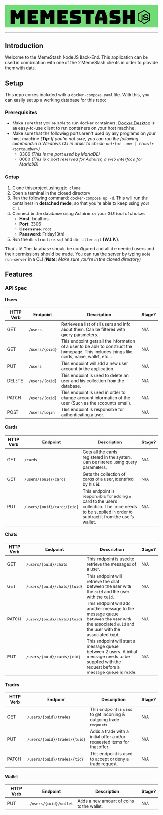![Memestash (NodeJS Backend)](./markdown/memestash_node.png)

---

## Introduction
Welcome to the MemeStash NodeJS Back-End. This application can be used in combination with one of the 2 MemeStash clients
in order to provide them with data.

## Setup
This repo comes included with a `docker-compose.yaml` file. With this, you can easily set up a working database for this repo:

### Prerequisites
- Make sure that you're able to run docker containers. [Docker Desktop](https://www.docker.com/products/docker-desktop) is an easy-to-use client to run containers on your host machine.
- Make sure that the following ports aren't used by any programs on your host machine *(**Tip**: If you're not sure, you can run the following command in a Windows CLI in order to check: `netstat -ano | findstr <portnumber>`)*
    - 3306 *(This is the port used by MariaDB)*
    - 8080 *(This is a port reserved for Admirer, a web interface for MariaDB)*
    
### Setup
1. Clone this project using `git clone`
2. Open a terminal in the cloned directory
3. Run the following command: `docker-compose up -d`. This will run the containers in **detached mode**, so that you're able to keep using your CLI.
4. Connect to the database using Admirer or your GUI tool of choice:
    - **Host**: localhost
    - **Port**: 3306
    - **Username**: root
    - **Password**: Friday13th!
5.  Run the `db-structure.sql` and `db-filler.sql` **(W.I.P.)**.

That's it! The database should be configured and all the needed users and their permissions should be made. You can run the server by typing `node run-server` in a CLI *(**Note:** Make sure you're in the cloned directory)*

## Features
### API Spec
#### Users
|HTTP Verb|Endpoint|Description|Stage?|
|---|---|---|---|
|GET|`/users`|Retrieves a list of all users and info about them. Can be filtered with query parameters.| N/A |
|GET|`/users/{ouid}`|This endpoint gets all the information of a user to be able to construct the homepage. This includes things like cards, name, wallet, etc...|N/A|
|PUT|`/users`|This endpoint will add a new user account to the application.|N/A|
|DELETE|`/users/{ouid}`|This endpoint is used to delete an user and his collection from the database.|N/A|
|PATCH|`/users/{ouid}`|This endpoint is used in order to change account information of the user (Such as the account’s email).|N/A|
|POST|`/users/login`|This endpoint is responsible for authenticating a user.|N/A|
#### Cards
|HTTP Verb|Endpoint|Description|Stage?|
|---|---|---|---|
|GET|`/cards`|Gets all the cards registered in the system. Can be filtered using query parameters.|N/A|
|GET|`/users/{ouid}/cards`|Gets the collection of cards of a user, identified by his id.|N/A|
|PUT|`/users/{ouid}/cards/{cid}`|This endpoint is responsible for adding a card to the user’s collection. The price needs to be supplied in order to subtract it from the user’s wallet.|N/A|
#### Chats
|HTTP Verb|Endpoint|Description|Stage?|
|---|---|---|---|
|GET|`/users/{ouid}/chats`|This endpoint is used to retrieve the messages of a user.|N/A|
|GET|`/users/{ouid}/chats/{tuid}`|This endpoint will retrieve the chat between the user with the `ouid` and the user with the `tuid`.|N/A|
|PATCH|`/users/{ouid}/chats/{tuid}`|This endpoint will add another message to the message queue between the user with the associated `ouid` and the user with the associated `tuid`.|N/A|
|PUT|`/users/{ouid}/cards/{cid}`|This endpoint will start a message queue between 2 users. A initial message needs to be supplied with the request before a message queue is made.|N/A|
#### Trades
|HTTP Verb|Endpoint|Description|Stage?|
|---|---|---|---|
|GET|`/users/{ouid}/trades`|This endpoint is used to get incoming & outgoing trade requests.|N/A|
|PUT|`/users/{ouid}/trades/{tuid}`|Adds a trade with a initial offer and/or requested items for that offer.|N/A|
|PATCH|`/users/{ouid}/trades/{tid}`|This endpoint is used to accept or deny a trade request.|N/A|
#### Wallet
|HTTP Verb|Endpoint|Description|Stage?|
|---|---|---|---|
|PUT|`/users/{ouid}/wallet`|Adds a new amount of coins to the wallet.|N/A|